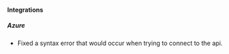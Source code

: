 
#### Integrations

##### Azure

- Fixed a syntax error that would occur when trying to connect to the api.
